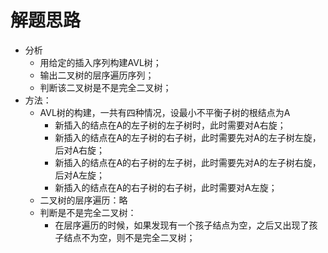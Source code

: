 # 解题思路
- 分析
	- 用给定的插入序列构建AVL树；
	- 输出二叉树的层序遍历序列；
	- 判断该二叉树是不是完全二叉树；
- 方法：
	- AVL树的构建，一共有四种情况，设最小不平衡子树的根结点为A
		- 新插入的结点在A的左子树的左子树时，此时需要对A右旋；
		- 新插入的结点在A的左子树的右子树，此时需要先对A的左子树左旋，后对A右旋；
		- 新插入的结点在A的右子树的左子树，此时需要先对A的左子树右旋，后对A左旋；
		- 新插入的结点在A的右子树的右子树，此时需要对A左旋；
	- 二叉树的层序遍历：略
	- 判断是不是完全二叉树：
		- 在层序遍历的时候，如果发现有一个孩子结点为空，之后又出现了孩子结点不为空，则不是完全二叉树；

